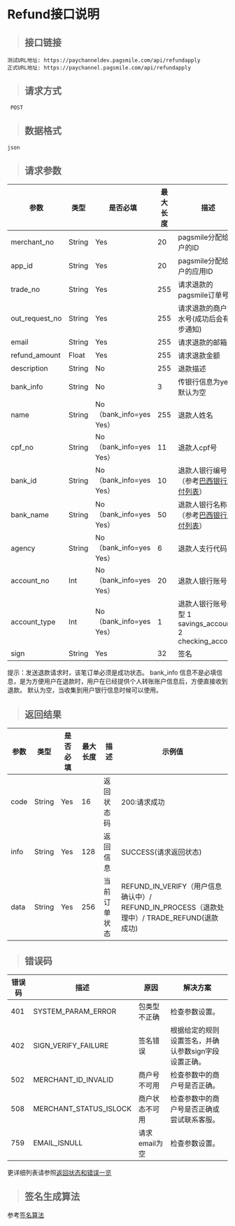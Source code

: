# Refund接口说明

>## 接口链接

    测试URL地址: https://paychanneldev.pagsmile.com/api/refundapply
    正式URL地址: https://paychannel.pagsmile.com/api/refundapply
    
>## 请求方式

     POST

>## 数据格式   
  
    json    

>## 请求参数

参数 | 类型 | 是否必填 | 最大长度 | 描述 | 示例值
---  | ---  | ---      | ---      | ---  | ---
merchant_no | String | Yes | 20 | pagsmile分配给商户的ID | 1024201708140012289
app_id | String | Yes | 20 | pagsmile分配给商户的应用ID | 2017051914172236111
trade_no | String | Yes | 255 | 请求退款的pagsmile订单号 | 2018022604263906847
out_request_no | String | Yes | 255 | 请求退款的商户流水号(成功后会有异步通知) |  2018022604263906847 
email | String | Yes | 255 | 请求退款的邮箱
refund_amount | Float | Yes | 255 | 请求退款金额
description | String | No | 255 | 退款描述
bank_info | String | No | 3 | 传银行信息为yes,默认为空
name | String | No（bank_info=yes Yes） | 255 | 退款人姓名
cpf_no | String | No（bank_info=yes Yes） | 11 | 退款人cpf号
bank_id | String | No（bank_info=yes Yes） | 10 | 退款人银行编号（参考[巴西银行支付列表](Bankinfo)）
bank_name | String | No（bank_info=yes Yes） | 50 | 退款人银行名称（参考[巴西银行支付列表](Bankinfo)）
agency | String | No（bank_info=yes Yes） | 6 | 退款人支行代码
account_no | Int | No（bank_info=yes Yes） | 20 | 退款人银行账号
account_type | Int | No（bank_info=yes Yes） | 1 | 退款人银行账号类型 1 savings_account 2 checking_account
sign | String | Yes | 32 | 签名 | 

提示：发送退款请求时，该笔订单必须是成功状态。
     bank_info 信息不是必填信息，是为方便用户在退款时，用户在已经提供个人转账账户信息后，方便直接收到退款。
     默认为空，当收集到用户银行信息时候可以使用。

>## 返回结果

参数 | 类型 | 是否必填 | 最大长度 | 描述 | 示例值
---  | ---  | ---      | ---      | ---  | ---
code | String | Yes | 16 | 返回状态码 | 200:请求成功
info | String | Yes | 128 | 返回信息 | SUCCESS(请求返回状态)
data | String | Yes | 256 | 当前订单状态    |  REFUND_IN_VERIFY（用户信息确认中）/ REFUND_IN_PROCESS（退款处理中）/ TRADE_REFUND(退款成功)

>## 错误码

错误码 | 描述 | 原因 | 解决方案
---  | ---  | ---  | ---
401 | SYSTEM_PARAM_ERROR | 包类型不正确 | 检查参数设置。
402 | SIGN_VERIFY_FAILURE | 签名错误 | 根据给定的规则设置签名，并确认参数sign字段设置正确。
502 | MERCHANT_ID_INVALID | 商户号不可用 | 检查参数中的商户号是否正确。
508 | MERCHANT_STATUS_ISLOCK | 商户状态不可用 | 检查参数中的商户号是否正确或尝试联系客服。
759 | EMAIL_ISNULL | 请求email为空 | 检查参数设置。

更详细列表请参照[返回状态和错误一览](ReturnResult)

>## 签名生成算法  

参考[签名算法](DriectSign)
